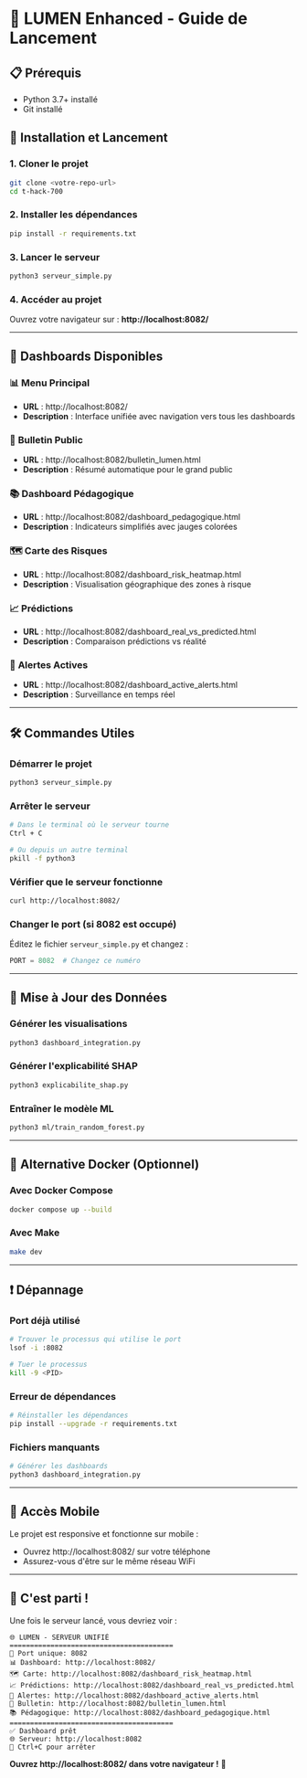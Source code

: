 # 🚀 LUMEN Enhanced - Guide de Lancement

## 📋 **Prérequis**
- Python 3.7+ installé
- Git installé

## 🔧 **Installation et Lancement**

### 1. **Cloner le projet**
```bash
git clone <votre-repo-url>
cd t-hack-700
```

### 2. **Installer les dépendances**
```bash
pip install -r requirements.txt
```

### 3. **Lancer le serveur**
```bash
python3 serveur_simple.py
```

### 4. **Accéder au projet**
Ouvrez votre navigateur sur : **http://localhost:8082/**

---

## 🎯 **Dashboards Disponibles**

### 📊 **Menu Principal**
- **URL** : http://localhost:8082/
- **Description** : Interface unifiée avec navigation vers tous les dashboards

### 🔔 **Bulletin Public**
- **URL** : http://localhost:8082/bulletin_lumen.html
- **Description** : Résumé automatique pour le grand public

### 📚 **Dashboard Pédagogique**
- **URL** : http://localhost:8082/dashboard_pedagogique.html
- **Description** : Indicateurs simplifiés avec jauges colorées

### 🗺️ **Carte des Risques**
- **URL** : http://localhost:8082/dashboard_risk_heatmap.html
- **Description** : Visualisation géographique des zones à risque

### 📈 **Prédictions**
- **URL** : http://localhost:8082/dashboard_real_vs_predicted.html
- **Description** : Comparaison prédictions vs réalité

### 🚨 **Alertes Actives**
- **URL** : http://localhost:8082/dashboard_active_alerts.html
- **Description** : Surveillance en temps réel

---

## 🛠️ **Commandes Utiles**

### **Démarrer le projet**
```bash
python3 serveur_simple.py
```

### **Arrêter le serveur**
```bash
# Dans le terminal où le serveur tourne
Ctrl + C

# Ou depuis un autre terminal
pkill -f python3
```

### **Vérifier que le serveur fonctionne**
```bash
curl http://localhost:8082/
```

### **Changer le port (si 8082 est occupé)**
Éditez le fichier `serveur_simple.py` et changez :
```python
PORT = 8082  # Changez ce numéro
```

---

## 🔄 **Mise à Jour des Données**

### **Générer les visualisations**
```bash
python3 dashboard_integration.py
```

### **Générer l'explicabilité SHAP**
```bash
python3 explicabilite_shap.py
```

### **Entraîner le modèle ML**
```bash
python3 ml/train_random_forest.py
```

---

## 🐳 **Alternative Docker (Optionnel)**

### **Avec Docker Compose**
```bash
docker compose up --build
```

### **Avec Make**
```bash
make dev
```

---

## ❗ **Dépannage**

### **Port déjà utilisé**
```bash
# Trouver le processus qui utilise le port
lsof -i :8082

# Tuer le processus
kill -9 <PID>
```

### **Erreur de dépendances**
```bash
# Réinstaller les dépendances
pip install --upgrade -r requirements.txt
```

### **Fichiers manquants**
```bash
# Générer les dashboards
python3 dashboard_integration.py
```

---

## 📱 **Accès Mobile**

Le projet est responsive et fonctionne sur mobile :
- Ouvrez http://localhost:8082/ sur votre téléphone
- Assurez-vous d'être sur le même réseau WiFi

---

## 🎉 **C'est parti !**

Une fois le serveur lancé, vous devriez voir :
```
🌐 LUMEN - SERVEUR UNIFIÉ
========================================
🚀 Port unique: 8082
📊 Dashboard: http://localhost:8082/
🗺️ Carte: http://localhost:8082/dashboard_risk_heatmap.html
📈 Prédictions: http://localhost:8082/dashboard_real_vs_predicted.html
🚨 Alertes: http://localhost:8082/dashboard_active_alerts.html
🔔 Bulletin: http://localhost:8082/bulletin_lumen.html
📚 Pédagogique: http://localhost:8082/dashboard_pedagogique.html
========================================
✅ Dashboard prêt
🌐 Serveur: http://localhost:8082
🛑 Ctrl+C pour arrêter
```

**Ouvrez http://localhost:8082/ dans votre navigateur !** 🚀
